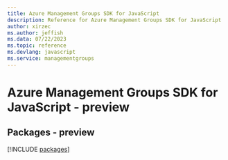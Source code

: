 ```yaml
---
title: Azure Management Groups SDK for JavaScript
description: Reference for Azure Management Groups SDK for JavaScript
author: xirzec
ms.author: jeffish
ms.data: 07/22/2023
ms.topic: reference
ms.devlang: javascript
ms.service: managementgroups
---
```

# Azure Management Groups SDK for JavaScript - preview
## Packages - preview
[!INCLUDE [packages](management-groups-index.md)]